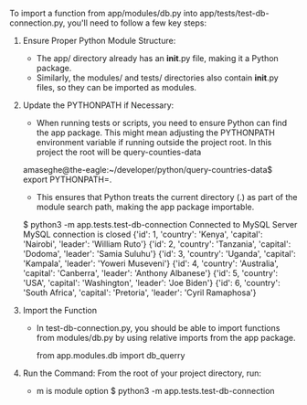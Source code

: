 To import a function from app/modules/db.py into app/tests/test-db-connection.py, you'll need to follow a few key steps:

1. Ensure Proper Python Module Structure:

    - The app/ directory already has an __init__.py file, making it a Python package.
    - Similarly, the modules/ and tests/ directories also contain __init__.py files, so they can be imported as modules.

2. Update the PYTHONPATH if Necessary:
    -  When running tests or scripts, you need to ensure Python can find the app package. 
      This might mean adjusting the PYTHONPATH environment variable if running outside the project root.
      In this project the root will be query-counties-data
      
      amaseghe@the-eagle:~/developer/python/query-countries-data$ export PYTHONPATH=.

    - This ensures that Python treats the current directory (.) as part of the module search path, making the app package importable.

    $ python3 -m app.tests.test-db-connection
Connected to MySQL Server
MySQL connection is closed
{'id': 1, 'country': 'Kenya', 'capital': 'Nairobi', 'leader': 'William Ruto'}
{'id': 2, 'country': 'Tanzania', 'capital': 'Dodoma', 'leader': 'Samia Suluhu'}
{'id': 3, 'country': 'Uganda', 'capital': 'Kampala', 'leader': 'Yoweri Museveni'}
{'id': 4, 'country': 'Australia', 'capital': 'Canberra', 'leader': 'Anthony Albanese'}
{'id': 5, 'country': 'USA', 'capital': 'Washington', 'leader': 'Joe Biden'}
{'id': 6, 'country': 'South Africa', 'capital': 'Pretoria', 'leader': 'Cyril Ramaphosa'}


3. Import the Function
   - In test-db-connection.py, you should be able to import functions from modules/db.py by using relative imports from the app package.
   
     from app.modules.db import db_querry

4. Run the Command: From the root of your project directory, run:
   - m is module option
   $ python3 -m app.tests.test-db-connection
